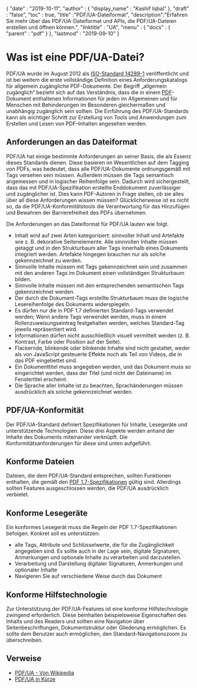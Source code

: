 {
  "date" : "2019-10-11",
  "author" : {
    "display_name" : "Kashif Iqbal"
},
  "draft" : "false",
  "toc" : true,
  "title" :"PDF/UA-Dateiformat",
  "description":"Erfahren Sie mehr über das PDF/UA-Dateiformat und APIs, die PDF/UA-Dateien erstellen und öffnen können.",
  "linktitle" : "UA",
  "menu" : {
    "docs" : {
      "parent" : "pdf"
}
},
  "lastmod" : "2019-09-10"
}

# Was ist eine PDF/UA-Datei? #

PDF/UA wurde im August 2012 als [ISO-Standard 14289-1](https://en.wikipedia.org/wiki/ISO_14289) veröffentlicht und ist bei weitem die erste vollständige Definition eines Anforderungskatalogs für allgemein zugängliche PDF-Dokumente. Der Begriff „allgemein zugänglich“ bezieht sich auf das Verständnis, dass die in einem [PDF](/de/pdf/)-Dokument enthaltenen Informationen für jeden im Allgemeinen und für Menschen mit Behinderungen im Besonderen gleichermaßen und unabhängig zugänglich sein sollten. Die Einführung des PDF/UA-Standards kann als wichtiger Schritt zur Erstellung von Tools und Anwendungen zum Erstellen und Lesen von PDF-Inhalten angesehen werden.

## Anforderungen an das Dateiformat ##

PDF/UA hat einige bestimmte Anforderungen an seiner Basis, die als Essenz dieses Standards dienen. Diese basieren im Wesentlichen auf dem Tagging von PDFs, was bedeutet, dass alle PDF/UA-Dokumente ordnungsgemäß mit Tags versehen sein müssen. Außerdem müssen die Tags semantisch angemessen und in logischer Reihenfolge sein. Dadurch wird sichergestellt, dass das mit PDF/UA-Spezifikation erstellte Enddokument zuverlässiger und zugänglicher ist. Dies kann PDF-Autoren in Frage stellen, ob sie alles über all diese Anforderungen wissen müssen? Glücklicherweise ist es nicht so, da die PDF/UA-Konformitätstools die Verantwortung für das Hinzufügen und Bewahren der Barrierefreiheit des PDFs übernehmen.

Die Anforderungen an das Dateiformat für PDF/UA lauten wie folgt.

* Inhalt wird auf zwei Arten kategorisiert: sinnvoller Inhalt und Artefakte wie z. B. dekorative Seitenelemente. Alle sinnvollen Inhalte müssen getaggt und in den Strukturbaum aller Tags innerhalb eines Dokuments integriert werden. Artefakte hingegen brauchen nur als solche gekennzeichnet zu werden.
* Sinnvolle Inhalte müssen mit Tags gekennzeichnet sein und zusammen mit den anderen Tags im Dokument einen vollständigen Strukturbaum bilden.
* Sinnvolle Inhalte müssen mit den entsprechenden semantischen Tags gekennzeichnet werden.
* Der durch die Dokument-Tags erstellte Strukturbaum muss die logische Lesereihenfolge des Dokuments widerspiegeln.
* Es dürfen nur die in PDF 1.7 definierten Standard-Tags verwendet werden; Wenn andere Tags verwendet werden, muss in einem Rollenzuweisungseintrag festgehalten werden, welches Standard-Tag jeweils repräsentiert wird.
* Informationen dürfen nicht ausschließlich visuell vermittelt werden (z. B. Kontrast, Farbe oder Position auf der Seite).
* Flackernde, blinkende oder blinkende Inhalte sind nicht gestattet, weder als von JavaScript gesteuerte Effekte noch als Teil von Videos, die in das PDF eingebettet sind.
* Ein Dokumenttitel muss angegeben werden, und das Dokument muss so eingerichtet werden, dass der Titel (und nicht der Dateiname) im Fenstertitel erscheint.
* Die Sprache aller Inhalte ist zu beachten, Sprachänderungen müssen ausdrücklich als solche gekennzeichnet werden.

## PDF/UA-Konformität ##

Der PDF/UA-Standard definiert Spezifikationen für Inhalte, Lesegeräte und unterstützende Technologien. Diese drei Aspekte werden anhand der Inhalte des Dokuments miteinander verknüpft. Die Konformitätsanforderungen für diese sind unten aufgeführt.

## Konforme Dateien ##

Dateien, die dem PDF/UA-Standard entsprechen, sollten Funktionen enthalten, die gemäß den [PDF 1.7-Spezifikationen](https://opensource.adobe.com/dc-acrobat-sdk-docs/standards/pdfstandards/pdf/PDF32000_2008.pdf) gültig sind. Allerdings sollten Features ausgeschlossen werden, die PDF/UA ausdrücklich verbietet.

## Konforme Lesegeräte ##

Ein konformes Lesegerät muss die Regeln der PDF 1.7-Spezifikationen befolgen. Konkret soll es unterstützen:

* alle Tags, Attribute und Schlüsselwerte, die für die Zugänglichkeit angegeben sind. Es sollte auch in der Lage sein, digitale Signaturen, Anmerkungen und optionale Inhalte zu verarbeiten und darzustellen.
* Verarbeitung und Darstellung digitaler Signaturen, Anmerkungen und optionaler Inhalte
* Navigieren Sie auf verschiedene Weise durch das Dokument

## Konforme Hilfstechnologie ##

Zur Unterstützung der PDF/UA-Features ist eine konforme Hilfstechnologie zwingend erforderlich. Diese beinhalten beispielsweise Eigenschaften des Inhalts und des Readers und sollten eine Navigation über Seitenbeschriftungen, Dokumentstruktur oder Gliederung ermöglichen. Es sollte dem Benutzer auch ermöglichen, den Standard-Navigationszoom zu überschreiben.

## Verweise ##

* [PDF/UA - Von Wikipedia](https://en.wikipedia.org/wiki/PDF/UA)
* [PDF/UA in Kürze](http://www.pdfa.org/publication/pdfua-in-a-nutshell/)

